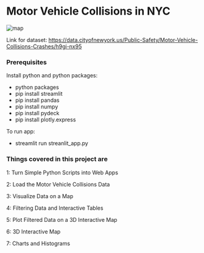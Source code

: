 # Motor Vehicle Collisions in NYC

![map](https://user-images.githubusercontent.com/86574646/174452297-6f5f79b3-2915-413c-8c5b-bb7e36a0021f.jpg)

Link for dataset: https://data.cityofnewyork.us/Public-Safety/Motor-Vehicle-Collisions-Crashes/h9gi-nx95

### Prerequisites
Install python and python packages:
* python packages
* pip install streamlit
* pip install pandas
* pip install numpy
* pip install pydeck
* pip install plotly.express

To run app:
  * streamlit run streanlit_app.py

### Things covered in this project are

1: Turn Simple Python Scripts into Web Apps

2: Load the Motor Vehicle Collisions Data

3: Visualize Data on a Map

4: Filtering Data and Interactive Tables

5: Plot Filtered Data on a 3D Interactive Map

6: 3D Interactive Map

7: Charts and Histograms
